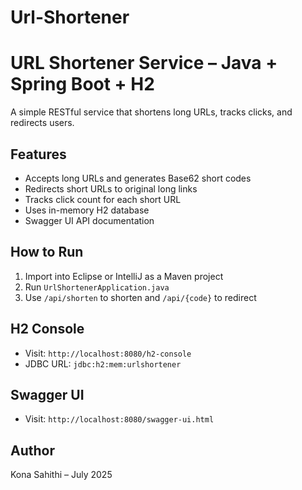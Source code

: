 # Url-Shortener
# URL Shortener Service – Java + Spring Boot + H2

A simple RESTful service that shortens long URLs, tracks clicks, and redirects users.

## Features
- Accepts long URLs and generates Base62 short codes
- Redirects short URLs to original long links
- Tracks click count for each short URL
- Uses in-memory H2 database
- Swagger UI API documentation

## How to Run
1. Import into Eclipse or IntelliJ as a Maven project
2. Run `UrlShortenerApplication.java`
3. Use `/api/shorten` to shorten and `/api/{code}` to redirect

## H2 Console
- Visit: `http://localhost:8080/h2-console`
- JDBC URL: `jdbc:h2:mem:urlshortener`

## Swagger UI
- Visit: `http://localhost:8080/swagger-ui.html`

## Author
Kona Sahithi – July 2025
